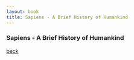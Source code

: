 ```yaml
---
layout: book
title: Sapiens - A Brief History of Humankind
---
```


### Sapiens - A Brief History of Humankind 


[back](http://aboorvadevarajan.github.io/books)
